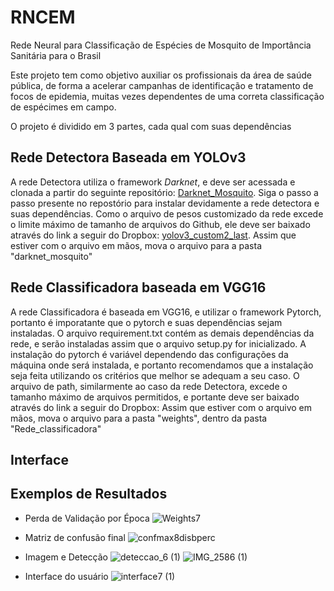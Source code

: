 # RNCEM
Rede Neural para Classificação de Espécies de Mosquito de Importância Sanitária para o Brasil

Este projeto tem como objetivo auxiliar os profissionais da área de saúde pública, de forma a acelerar campanhas de identificação e tratamento de focos de epidemia, muitas vezes dependentes de uma correta classificação de espécimes em campo.

O projeto é dividido em 3 partes, cada qual com suas dependências
## Rede Detectora Baseada em YOLOv3 
A rede Detectora utiliza o framework *Darknet*, e deve ser acessada e clonada a partir do seguinte repositório: [Darknet_Mosquito](https://github.com/LucasEmerencio/darknet_mosquito).
Siga o passo a passo presente no repostório para instalar devidamente a rede detectora e suas dependências.
Como o arquivo de pesos customizado da rede excede o limite máximo de tamanho de arquivos do Github, ele deve ser baixado através do link a seguir do Dropbox: [yolov3_custom2_last](https://github.com/LucasEmerencio/darknet_mosquito).
Assim que estiver com o arquivo em mãos, mova o arquivo para a pasta "darknet_mosquito"

## Rede Classificadora baseada em VGG16
A rede Classificadora é baseada em VGG16, e utilizar o framework Pytorch, portanto é imporatante que o pytorch e suas dependências sejam instaladas. O arquivo requirement.txt contém as demais dependências da rede, e serão instaladas assim que o arquivo setup.py for inicializado. A instalação do pytorch é variável dependendo das configurações da máquina onde será instalada, e portanto recomendamos que a instalação seja feita utilizando os critérios que melhor se adequam a seu caso.
O arquivo de path, similarmente ao caso da rede Detectora, excede o tamanho máximo de arquivos permitidos, e portante deve ser baixado através do link a seguir do Dropbox: []()
Assim que estiver com o arquivo em mãos, mova o arquivo para a pasta "weights", dentro da pasta "Rede_classificadora"

## Interface

## Exemplos de Resultados

- Perda de Validação por Época
  ![Weights7](https://github.com/user-attachments/assets/05a64031-a459-4c0e-a134-b4fc3034713f)

- Matriz de confusão final
  ![confmax8disbperc](https://github.com/user-attachments/assets/6e316fdc-3dfc-4734-914e-f12771335545)

- Imagem e Detecção
  ![deteccao_6 (1)](https://github.com/user-attachments/assets/d74bd0f2-0b2b-457e-88ff-d848c7b7c2c2)
  ![IMG_2586 (1)](https://github.com/user-attachments/assets/13e6350c-15d5-441d-adb3-51320fc3459f)


- Interface do usuário
  ![interface7 (1)](https://github.com/user-attachments/assets/1b11926e-27b3-4622-8c38-74bbff8897fe)




